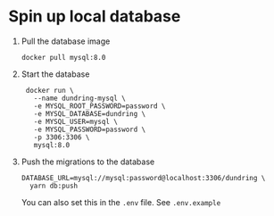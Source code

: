 # Spin up local database

1. Pull the database image
   ```
   docker pull mysql:8.0
   ```
2. Start the database
   ```
    docker run \
      --name dundring-mysql \
      -e MYSQL_ROOT_PASSWORD=password \
      -e MYSQL_DATABASE=dundring \
      -e MYSQL_USER=mysql \
      -e MYSQL_PASSWORD=password \
      -p 3306:3306 \
      mysql:8.0
   ```
3. Push the migrations to the database
   ```
   DATABASE_URL=mysql://mysql:password@localhost:3306/dundring \
     yarn db:push
   ```
   You can also set this in the `.env` file. See `.env.example`
